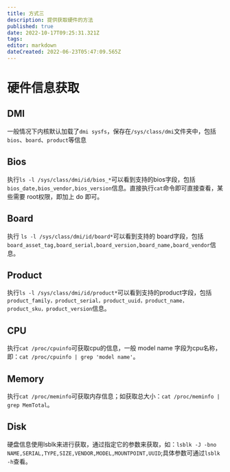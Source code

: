 ```yaml
---
title: 方式三
description: 提供获取硬件的方法
published: true
date: 2022-10-17T09:25:31.321Z
tags: 
editor: markdown
dateCreated: 2022-06-23T05:47:09.565Z
---
```


# 硬件信息获取
## DMI
一般情况下内核默认加载了`dmi sysfs`，保存在`/sys/class/dmi`文件夹中，包括`bios`、`board`、`product`等信息

## Bios
执行`ls -l /sys/class/dmi/id/bios_*`可以看到支持的bios字段，包括`bios_date,bios_vendor,bios_version`信息。直接执行`cat`命令即可直接查看，某些需要 root权限，即加上 do 即可。

## Board
执行 `ls -l /sys/class/dmi/id/board*`可以看到支持的 board字段，包括`board_asset_tag,board_serial,board_version,board_name,board_vendor`信息。

## Product
执行`ls -l /sys/class/dmi/id/product*`可以看到支持的product字段，包括`product_family，product_serial，product_uuid，product_name，product_sku，product_version`信息。

## CPU
执行`cat /proc/cpuinfo`可获取cpu的信息，一般 model name 字段为cpu名称，即：`cat /proc/cpuinfo | grep 'model name'`。

## Memory
执行`cat /proc/meminfo`可获取内存信息；如获取总大小：`cat /proc/meminfo | grep MemTotal`。

## Disk
硬盘信息使用lsblk来进行获取，通过指定它的参数来获取，如：`lsblk -J -bno NAME,SERIAL,TYPE,SIZE,VENDOR,MODEL,MOUNTPOINT,UUID`;具体参数可通过`lsblk -h`查看。